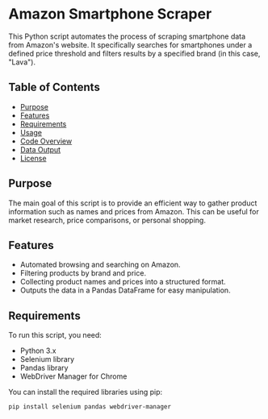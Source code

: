 # Amazon Smartphone Scraper

This Python script automates the process of scraping smartphone data from Amazon's website. It specifically searches for smartphones under a defined price threshold and filters results by a specified brand (in this case, "Lava").

## Table of Contents

- [Purpose](#purpose)
- [Features](#features)
- [Requirements](#requirements)
- [Usage](#usage)
- [Code Overview](#code-overview)
- [Data Output](#data-output)
- [License](#license)

## Purpose

The main goal of this script is to provide an efficient way to gather product information such as names and prices from Amazon. This can be useful for market research, price comparisons, or personal shopping.

## Features

- Automated browsing and searching on Amazon.
- Filtering products by brand and price.
- Collecting product names and prices into a structured format.
- Outputs the data in a Pandas DataFrame for easy manipulation.

## Requirements

To run this script, you need:

- Python 3.x
- Selenium library
- Pandas library
- WebDriver Manager for Chrome

You can install the required libraries using pip:

```bash
pip install selenium pandas webdriver-manager
